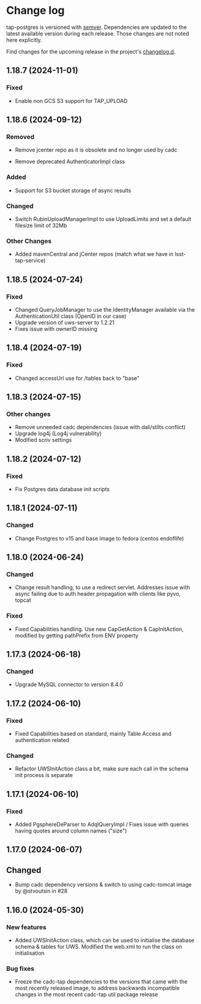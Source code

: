 # Change log

tap-postgres is versioned with [semver](https://semver.org/). Dependencies are updated to the latest available version during each release. Those changes are not noted here explicitly.

Find changes for the upcoming release in the project's [changelog.d](https://github.com/lsst-sqre/tap-postgres/tree/main/changelog.d/).

<!-- scriv-insert-here -->

<a id='changelog-1.18.7'></a>
## 1.18.7 (2024-11-01)

### Fixed

- Enable non GCS S3 support for TAP_UPLOAD

<a id='changelog-1.18.6'></a>
## 1.18.6 (2024-09-12)

### Removed

- Remove jcenter repo as it is obsolete and no longer used by cadc

- Remove deprecated AuthenticatorImpl class

### Added

- Support for S3 bucket storage of async results

### Changed

- Switch RubinUploadManagerImpl to use UploadLimits and set a default filesize limit of 32Mb

### Other Changes

- Added mavenCentral and jCenter repos (match what we have in lsst-tap-service)

<a id='changelog-1.18.5'></a>
## 1.18.5 (2024-07-24)

### Fixed

- Changed QueryJobManager to use the IdentityManager available via the AuthenticationUtil class (OpenID in our case)
- Upgrade version of uws-server to 1.2.21
- Fixes issue with ownerID missing

<a id='changelog-1.18.4'></a>
## 1.18.4 (2024-07-19)

### Fixed

- Changed accessUrl use for /tables back to "base"

<a id='changelog-1.18.3'></a>
## 1.18.3 (2024-07-15)

### Other changes

- Remove unneeded cadc dependencies (issue with dali/stilts conflict)
- Upgrade log4j (Log4j vulnerability)
- Modified scriv settings 

<a id='changelog-1.18.2'></a>
## 1.18.2 (2024-07-12)

### Fixed

- Fix Postgres data database init scripts

<a id='changelog-1.18.1'></a>
## 1.18.1 (2024-07-11)

### Changed

- Change Postgres to v15 and base image to fedora (centos endoflife)

<a id='changelog-1.18.0'></a>
## 1.18.0 (2024-06-24)

### Changed

- Change result handling, to use a redirect servlet. Addresses issue with async failing due to auth header propagation with clients like pyvo, topcat

### Fixed

- Fixed Capabilities handling. Use new CapGetAction & CapInitAction, modified by getting pathPrefix from ENV property

<a id='changelog-1.17.3'></a>
## 1.17.3 (2024-06-18)

### Changed

- Upgrade MySQL connector to version 8.4.0

<a id='changelog-1.17.2'></a>
## 1.17.2 (2024-06-10)

### Fixed

- Fixed Capabilities based on standard, mainly Table Access and authentication related

### Changed

- Refactor UWSInitAction class a bit, make sure each call in the schema init process is separate

<a id='changelog-1.17.1'></a>
## 1.17.1 (2024-06-10)

### Fixed

- Added PgsphereDeParser to AdqlQueryImpl / Fixes issue with queries having quotes around column names ("size")

<a id='changelog-1.17.0'></a>
## 1.17.0 (2024-06-07)

## Changed

- Bump cadc dependency versions & switch to using cadc-tomcat image by @stvoutsin in #28


<a id='changelog-1.16.0'></a>
## 1.16.0 (2024-05-30)

### New features

- Added UWSInitAction class, which can be used to initialise the database schema & tables for UWS. Modified the web.xml to run the class on initialisation


### Bug fixes

- Freeze the cadc-tap dependencies to the versions that came with the most recently released image, to address backwards incompatible changes in the most recent cadc-tap util package release
